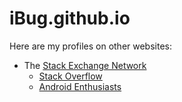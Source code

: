 # iBug.github.io

Here are my profiles on other websites:

- The [Stack Exchange Network](https://stackexchange.com/users/7886663)
  - [Stack Overflow](https://stackoverflow.com/users/5958455)
  - [Android Enthusiasts](https://android.stackexchange.com/users/205764)